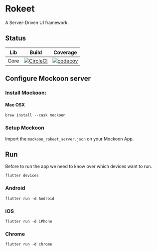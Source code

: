 # Rokeet
A Server-Driven UI framework.

## Status

| Lib | Build | Coverage |
|------|--------|----------|
| Core | [![CircleCI](https://circleci.com/gh/rosorio1101/rokeet.svg?style=shield)](https://circleci.com/gh/rosorio1101/rokeet) |[![codecov](https://codecov.io/gh/rosorio1101/rokeet/branch/master/graph/badge.svg)](https://codecov.io/gh/rosorio1101/rokeet)| 


## Configure Mockoon server

### Install Mockoon:

#### Mac OSX
```
brew install --cask mockoon
```

### Setup Mockoon

Import the `mockoon_rokeet_server.json` on your Mockoon App.

## Run 

Before to run the app we need to know over which devices want to run.

```
flutter devices
```

### Android

```
flutter run -d Android
```

### iOS

```
flutter run -d iPhone
```

### Chrome

```
flutter run -d chrome
```